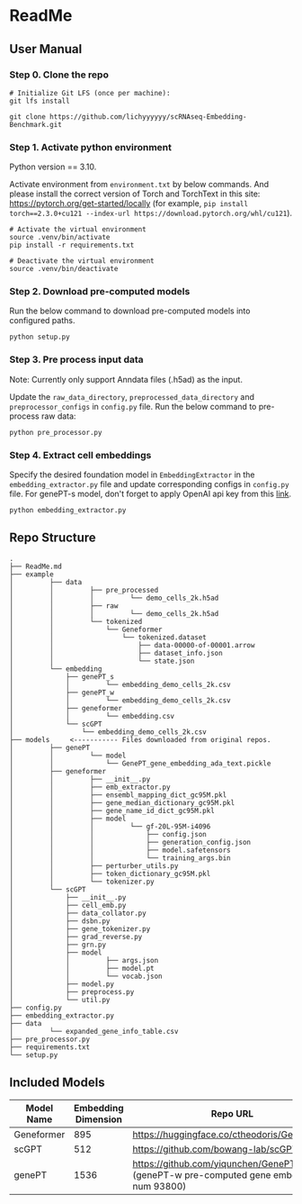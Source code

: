 # ReadMe

## User Manual

### Step 0. Clone the repo

```angular2html
# Initialize Git LFS (once per machine):
git lfs install

git clone https://github.com/lichyyyyyy/scRNAseq-Embedding-Benchmark.git
```

### Step 1. Activate python environment

Python version == 3.10.

Activate environment from `environment.txt` by below commands. And please install the correct
version of Torch and TorchText in this
site: https://pytorch.org/get-started/locally (for example,
`pip install torch==2.3.0+cu121 --index-url https://download.pytorch.org/whl/cu121`).

```
# Activate the virtual environment
source .venv/bin/activate
pip install -r requirements.txt

# Deactivate the virtual environment
source .venv/bin/deactivate
```

### Step 2. Download pre-computed models

Run the below command to download pre-computed models into configured paths.

```angular2html
python setup.py
```

### Step 3. Pre process input data

Note: Currently only support Anndata files (.h5ad) as the input.

Update the `raw_data_directory`, `preprocessed_data_directory` and `preprocessor_configs` in `config.py` file. Run the
below command to pre-process raw data:

```angular2html
python pre_processor.py
```

### Step 4. Extract cell embeddings

Specify the desired foundation model in `EmbeddingExtractor` in the `embedding_extractor.py` file and update
corresponding configs in `config.py` file. For genePT-s model, don't forget to apply OpenAI api key from
this [link](https://openai.com/index/openai-api/).

```angular2html
python embedding_extractor.py
```

## Repo Structure

```angular2html
.
├── ReadMe.md
├── example
│         ├── data
│         │         ├── pre_processed
│         │         │         └── demo_cells_2k.h5ad
│         │         ├── raw
│         │         │         └── demo_cells_2k.h5ad
│         │         └── tokenized
│         │             └── Geneformer
│         │                 └── tokenized.dataset
│         │                     ├── data-00000-of-00001.arrow
│         │                     ├── dataset_info.json
│         │                     └── state.json
│         └── embedding
│             ├── genePT_s
│             │         └── embedding_demo_cells_2k.csv
│             ├── genePT_w
│             │         └── embedding_demo_cells_2k.csv
│             ├── geneformer
│             │         └── embedding.csv
│             └── scGPT
│                 └── embedding_demo_cells_2k.csv
├── models     <----------- Files downloaded from original repos.
│         ├── genePT
│         │         └── model
│         │             └── GenePT_gene_embedding_ada_text.pickle
│         ├── geneformer
│         │         ├── __init__.py
│         │         ├── emb_extractor.py
│         │         ├── ensembl_mapping_dict_gc95M.pkl
│         │         ├── gene_median_dictionary_gc95M.pkl
│         │         ├── gene_name_id_dict_gc95M.pkl
│         │         ├── model
│         │         │         └── gf-20L-95M-i4096
│         │         │             ├── config.json
│         │         │             ├── generation_config.json
│         │         │             ├── model.safetensors
│         │         │             └── training_args.bin
│         │         ├── perturber_utils.py
│         │         ├── token_dictionary_gc95M.pkl
│         │         └── tokenizer.py
│         └── scGPT
│             ├── __init__.py
│             ├── cell_emb.py
│             ├── data_collator.py
│             ├── dsbn.py
│             ├── gene_tokenizer.py
│             ├── grad_reverse.py
│             ├── grn.py
│             ├── model
│             │         ├── args.json
│             │         ├── model.pt
│             │         └── vocab.json
│             ├── model.py
│             ├── preprocess.py
│             └── util.py
├── config.py
├── embedding_extractor.py
├── data
│         └── expanded_gene_info_table.csv
├── pre_processor.py
├── requirements.txt
└── setup.py

```

## Included Models

| Model Name | Embedding Dimension | Repo URL                                                                                  |
|------------|---------------------|-------------------------------------------------------------------------------------------|
| Geneformer | 895                 | https://huggingface.co/ctheodoris/Geneformer                                              |
| scGPT      | 512                 | https://github.com/bowang-lab/scGPT.git                                                   |
| genePT     | 1536                | https://github.com/yiqunchen/GenePT.git  (genePT-w pre-computed gene embedding num 93800) |